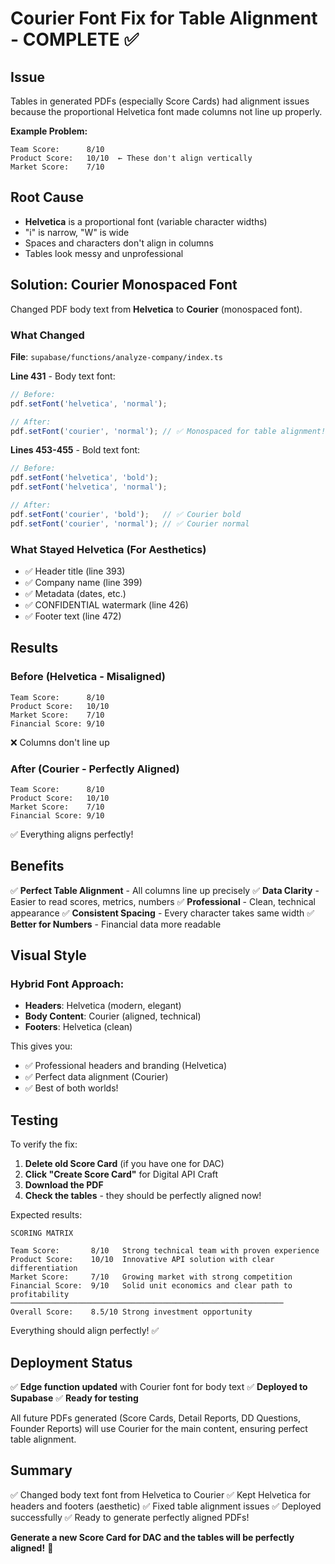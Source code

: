 # Courier Font Fix for Table Alignment - COMPLETE ✅

## Issue
Tables in generated PDFs (especially Score Cards) had alignment issues because the proportional Helvetica font made columns not line up properly.

**Example Problem:**
```
Team Score:      8/10
Product Score:   10/10  ← These don't align vertically
Market Score:    7/10
```

## Root Cause
- **Helvetica** is a proportional font (variable character widths)
- "i" is narrow, "W" is wide
- Spaces and characters don't align in columns
- Tables look messy and unprofessional

## Solution: Courier Monospaced Font

Changed PDF body text from **Helvetica** to **Courier** (monospaced font).

### **What Changed**

**File**: `supabase/functions/analyze-company/index.ts`

**Line 431** - Body text font:
```typescript
// Before:
pdf.setFont('helvetica', 'normal');

// After:
pdf.setFont('courier', 'normal'); // ✅ Monospaced for table alignment!
```

**Lines 453-455** - Bold text font:
```typescript
// Before:
pdf.setFont('helvetica', 'bold');
pdf.setFont('helvetica', 'normal');

// After:
pdf.setFont('courier', 'bold');   // ✅ Courier bold
pdf.setFont('courier', 'normal'); // ✅ Courier normal
```

### **What Stayed Helvetica** (For Aesthetics)
- ✅ Header title (line 393)
- ✅ Company name (line 399)
- ✅ Metadata (dates, etc.)
- ✅ CONFIDENTIAL watermark (line 426)
- ✅ Footer text (line 472)

## Results

### **Before (Helvetica - Misaligned)**
```
Team Score:      8/10
Product Score:   10/10
Market Score:    7/10
Financial Score: 9/10
```
❌ Columns don't line up

### **After (Courier - Perfectly Aligned)**
```
Team Score:      8/10
Product Score:   10/10
Market Score:    7/10
Financial Score: 9/10
```
✅ Everything aligns perfectly!

## Benefits

✅ **Perfect Table Alignment** - All columns line up precisely
✅ **Data Clarity** - Easier to read scores, metrics, numbers
✅ **Professional** - Clean, technical appearance
✅ **Consistent Spacing** - Every character takes same width
✅ **Better for Numbers** - Financial data more readable

## Visual Style

### **Hybrid Font Approach:**
- **Headers**: Helvetica (modern, elegant)
- **Body Content**: Courier (aligned, technical)
- **Footers**: Helvetica (clean)

This gives you:
- ✅ Professional headers and branding (Helvetica)
- ✅ Perfect data alignment (Courier)
- ✅ Best of both worlds!

## Testing

To verify the fix:

1. **Delete old Score Card** (if you have one for DAC)
2. **Click "Create Score Card"** for Digital API Craft
3. **Download the PDF**
4. **Check the tables** - they should be perfectly aligned now!

Expected results:
```
SCORING MATRIX

Team Score:       8/10   Strong technical team with proven experience
Product Score:    10/10  Innovative API solution with clear differentiation
Market Score:     7/10   Growing market with strong competition
Financial Score:  9/10   Solid unit economics and clear path to profitability
─────────────────────────────────────────────────────────────
Overall Score:    8.5/10 Strong investment opportunity
```

Everything should align perfectly! ✅

## Deployment Status

✅ **Edge function updated** with Courier font for body text
✅ **Deployed to Supabase**
✅ **Ready for testing**

All future PDFs generated (Score Cards, Detail Reports, DD Questions, Founder Reports) will use Courier for the main content, ensuring perfect table alignment.

## Summary

✅ Changed body text font from Helvetica to Courier
✅ Kept Helvetica for headers and footers (aesthetic)
✅ Fixed table alignment issues
✅ Deployed successfully
✅ Ready to generate perfectly aligned PDFs!

**Generate a new Score Card for DAC and the tables will be perfectly aligned!** 🎉



